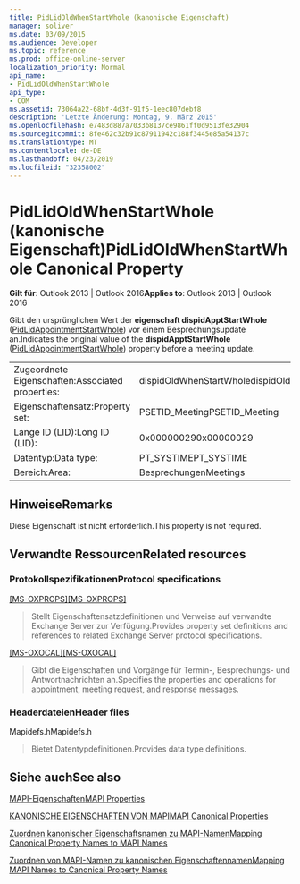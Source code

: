 ```yaml
---
title: PidLidOldWhenStartWhole (kanonische Eigenschaft)
manager: soliver
ms.date: 03/09/2015
ms.audience: Developer
ms.topic: reference
ms.prod: office-online-server
localization_priority: Normal
api_name:
- PidLidOldWhenStartWhole
api_type:
- COM
ms.assetid: 73064a22-68bf-4d3f-91f5-1eec807debf8
description: 'Letzte Änderung: Montag, 9. März 2015'
ms.openlocfilehash: e7483d887a7033b8137ce9861ff0d9513fe32904
ms.sourcegitcommit: 8fe462c32b91c87911942c188f3445e85a54137c
ms.translationtype: MT
ms.contentlocale: de-DE
ms.lasthandoff: 04/23/2019
ms.locfileid: "32358002"
---
```

# <a name="pidlidoldwhenstartwhole-canonical-property"></a><span data-ttu-id="c4813-103">PidLidOldWhenStartWhole (kanonische Eigenschaft)</span><span class="sxs-lookup"><span data-stu-id="c4813-103">PidLidOldWhenStartWhole Canonical Property</span></span>

  
  
<span data-ttu-id="c4813-104">**Gilt für**: Outlook 2013 | Outlook 2016</span><span class="sxs-lookup"><span data-stu-id="c4813-104">**Applies to**: Outlook 2013 | Outlook 2016</span></span> 
  
<span data-ttu-id="c4813-105">Gibt den ursprünglichen Wert der **eigenschaft dispidApptStartWhole** ([PidLidAppointmentStartWhole](pidlidappointmentstartwhole-canonical-property.md)) vor einem Besprechungsupdate an.</span><span class="sxs-lookup"><span data-stu-id="c4813-105">Indicates the original value of the **dispidApptStartWhole** ([PidLidAppointmentStartWhole](pidlidappointmentstartwhole-canonical-property.md)) property before a meeting update.</span></span>
  
|||
|:-----|:-----|
|<span data-ttu-id="c4813-106">Zugeordnete Eigenschaften:</span><span class="sxs-lookup"><span data-stu-id="c4813-106">Associated properties:</span></span>  <br/> |<span data-ttu-id="c4813-107">dispidOldWhenStartWhole</span><span class="sxs-lookup"><span data-stu-id="c4813-107">dispidOldWhenStartWhole</span></span>  <br/> |
|<span data-ttu-id="c4813-108">Eigenschaftensatz:</span><span class="sxs-lookup"><span data-stu-id="c4813-108">Property set:</span></span>  <br/> |<span data-ttu-id="c4813-109">PSETID_Meeting</span><span class="sxs-lookup"><span data-stu-id="c4813-109">PSETID_Meeting</span></span>  <br/> |
|<span data-ttu-id="c4813-110">Lange ID (LID):</span><span class="sxs-lookup"><span data-stu-id="c4813-110">Long ID (LID):</span></span>  <br/> |<span data-ttu-id="c4813-111">0x00000029</span><span class="sxs-lookup"><span data-stu-id="c4813-111">0x00000029</span></span>  <br/> |
|<span data-ttu-id="c4813-112">Datentyp:</span><span class="sxs-lookup"><span data-stu-id="c4813-112">Data type:</span></span>  <br/> |<span data-ttu-id="c4813-113">PT_SYSTIME</span><span class="sxs-lookup"><span data-stu-id="c4813-113">PT_SYSTIME</span></span>  <br/> |
|<span data-ttu-id="c4813-114">Bereich:</span><span class="sxs-lookup"><span data-stu-id="c4813-114">Area:</span></span>  <br/> |<span data-ttu-id="c4813-115">Besprechungen</span><span class="sxs-lookup"><span data-stu-id="c4813-115">Meetings</span></span>  <br/> |
   
## <a name="remarks"></a><span data-ttu-id="c4813-116">Hinweise</span><span class="sxs-lookup"><span data-stu-id="c4813-116">Remarks</span></span>

<span data-ttu-id="c4813-117">Diese Eigenschaft ist nicht erforderlich.</span><span class="sxs-lookup"><span data-stu-id="c4813-117">This property is not required.</span></span>
  
## <a name="related-resources"></a><span data-ttu-id="c4813-118">Verwandte Ressourcen</span><span class="sxs-lookup"><span data-stu-id="c4813-118">Related resources</span></span>

### <a name="protocol-specifications"></a><span data-ttu-id="c4813-119">Protokollspezifikationen</span><span class="sxs-lookup"><span data-stu-id="c4813-119">Protocol specifications</span></span>

<span data-ttu-id="c4813-120">[[MS-OXPROPS]](https://msdn.microsoft.com/library/f6ab1613-aefe-447d-a49c-18217230b148%28Office.15%29.aspx)</span><span class="sxs-lookup"><span data-stu-id="c4813-120">[[MS-OXPROPS]](https://msdn.microsoft.com/library/f6ab1613-aefe-447d-a49c-18217230b148%28Office.15%29.aspx)</span></span>
  
> <span data-ttu-id="c4813-121">Stellt Eigenschaftensatzdefinitionen und Verweise auf verwandte Exchange Server zur Verfügung.</span><span class="sxs-lookup"><span data-stu-id="c4813-121">Provides property set definitions and references to related Exchange Server protocol specifications.</span></span>
    
<span data-ttu-id="c4813-122">[[MS-OXOCAL]](https://msdn.microsoft.com/library/09861fde-c8e4-4028-9346-e7c214cfdba1%28Office.15%29.aspx)</span><span class="sxs-lookup"><span data-stu-id="c4813-122">[[MS-OXOCAL]](https://msdn.microsoft.com/library/09861fde-c8e4-4028-9346-e7c214cfdba1%28Office.15%29.aspx)</span></span>
  
> <span data-ttu-id="c4813-123">Gibt die Eigenschaften und Vorgänge für Termin-, Besprechungs- und Antwortnachrichten an.</span><span class="sxs-lookup"><span data-stu-id="c4813-123">Specifies the properties and operations for appointment, meeting request, and response messages.</span></span>
    
### <a name="header-files"></a><span data-ttu-id="c4813-124">Headerdateien</span><span class="sxs-lookup"><span data-stu-id="c4813-124">Header files</span></span>

<span data-ttu-id="c4813-125">Mapidefs.h</span><span class="sxs-lookup"><span data-stu-id="c4813-125">Mapidefs.h</span></span>
  
> <span data-ttu-id="c4813-126">Bietet Datentypdefinitionen.</span><span class="sxs-lookup"><span data-stu-id="c4813-126">Provides data type definitions.</span></span>
    
## <a name="see-also"></a><span data-ttu-id="c4813-127">Siehe auch</span><span class="sxs-lookup"><span data-stu-id="c4813-127">See also</span></span>



[<span data-ttu-id="c4813-128">MAPI-Eigenschaften</span><span class="sxs-lookup"><span data-stu-id="c4813-128">MAPI Properties</span></span>](mapi-properties.md)
  
[<span data-ttu-id="c4813-129">KANONISCHE EIGENSCHAFTEN VON MAPI</span><span class="sxs-lookup"><span data-stu-id="c4813-129">MAPI Canonical Properties</span></span>](mapi-canonical-properties.md)
  
[<span data-ttu-id="c4813-130">Zuordnen kanonischer Eigenschaftsnamen zu MAPI-Namen</span><span class="sxs-lookup"><span data-stu-id="c4813-130">Mapping Canonical Property Names to MAPI Names</span></span>](mapping-canonical-property-names-to-mapi-names.md)
  
[<span data-ttu-id="c4813-131">Zuordnen von MAPI-Namen zu kanonischen Eigenschaftennamen</span><span class="sxs-lookup"><span data-stu-id="c4813-131">Mapping MAPI Names to Canonical Property Names</span></span>](mapping-mapi-names-to-canonical-property-names.md)

